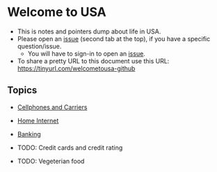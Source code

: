 # Welcome to USA
- This is notes and pointers dump about life in USA.
- Please open an [issue] (second tab at the top), if you have a specific question/issue.
  - You will have to sign-in to open an [issue].
- To share a pretty URL to this document use this URL: https://tinyurl.com/welcometousa-github



## Topics
- [Cellphones and Carriers](Cellphon-and-carriers.md)
- [Home Internet](Home-internet.md)
- [Banking](Banking.md)
- TODO: Credit cards and credit rating
- TODO: Vegeterian food


  [issue]: <https://github.com/Ajeet-Ganga/welcomeToUSA/issues/new>
